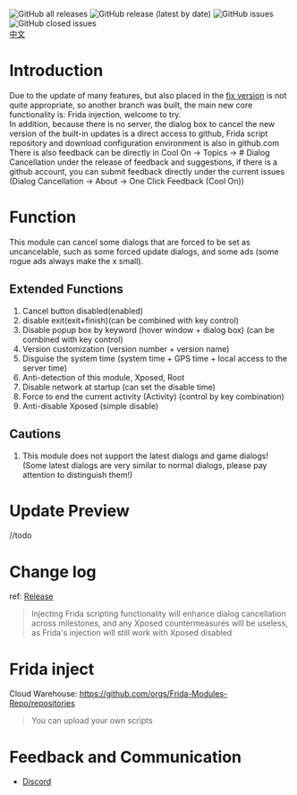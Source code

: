![GitHub all releases](https://img.shields.io/github/downloads/Xposed-Modules-Repo/com.mhook.dialog.new/total?color=1&style=plastic) 
![GitHub release (latest by date)](https://img.shields.io/github/v/release/Xposed-Modules-Repo/com.mhook.dialog.new?style=plastic)
![GitHub issues](https://img.shields.io/github/issues-raw/Xposed-Modules-Repo/com.mhook.dialog.new?style=plastic)
![GitHub closed issues](https://img.shields.io/github/issues-closed-raw/Xposed-Modules-Repo/com.mhook.dialog.new?style=plastic)  
[中文](https://github.com/Xposed-Modules-Repo/com.mhook.dialog.new/blob/main/README.md)  
# Introduction
Due to the update of many features, but also placed in the [fix version](https://github.com/Xposed-Modules-Repo/com.mhook.dialog.fix) is not quite appropriate, so another branch was built, the main new core functionality is: Frida injection, welcome to try.  
In addition, because there is no server, the dialog box to cancel the new version of the built-in updates is a direct access to github, Frida script repository and download configuration environment is also in github.com  
There is also feedback can be directly in Cool On -> Topics -> # Dialog Cancellation under the release of feedback and suggestions, if there is a github account, you can submit feedback directly under the current issues (Dialog Cancellation -> About -> One Click Feedback (Cool On))  
# Function
This module can cancel some dialogs that are forced to be set as uncancelable, such as some forced update dialogs, and some ads (some rogue ads always make the x small).

## Extended Functions
1. Cancel button disabled(enabled)  
2. disable exit(exit+finish)(can be combined with key control)  
3. Disable popup box by keyword (hover window + dialog box) (can be combined with key control)  
4. Version customization (version number + version name)  
5. Disguise the system time (system time + GPS time + local access to the server time)  
6. Anti-detection of this module, Xposed, Root  
7. Disable network at startup (can set the disable time)  
8. Force to end the current activity (Activity) (control by key combination)  
9. Anti-disable Xposed (simple disable)  
## Cautions
1. This module does not support the latest dialogs and game dialogs! (Some latest dialogs are very similar to normal dialogs, please pay attention to distinguish them!)  

# Update Preview
//todo
# Change log
ref: [Release](https://github.com/Xposed-Modules-Repo/com.mhook.dialog.new/releases)  
> Injecting Frida scripting functionality will enhance dialog cancellation across milestones, and any Xposed countermeasures will be useless, as Frida's injection will still work with Xposed disabled
# Frida inject
Cloud Warehouse: https://github.com/orgs/Frida-Modules-Repo/repositories
> You can upload your own scripts  
# Feedback and Communication
- [Discord](https://discord.gg/hDNx5mYGtA)      
